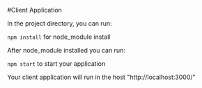 #Client Application

In the project directory, you can run:

`npm install` for node_module install

After node_module installed you can run: 

`npm start` to start your application

Your client application will run in the host "http://localhost:3000/"
